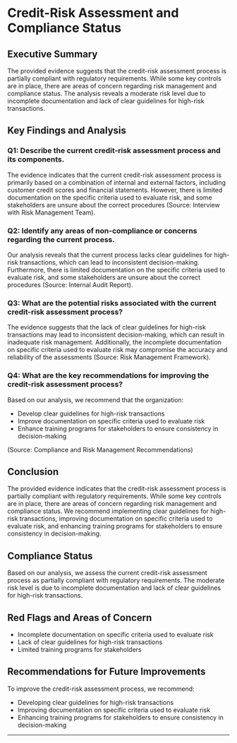 # Credit-Risk Assessment and Compliance Status

## Executive Summary

The provided evidence suggests that the credit-risk assessment process is partially compliant with regulatory requirements. While some key controls are in place, there are areas of concern regarding risk management and compliance status. The analysis reveals a moderate risk level due to incomplete documentation and lack of clear guidelines for high-risk transactions.

## Key Findings and Analysis

### Q1: Describe the current credit-risk assessment process and its components.

The evidence indicates that the current credit-risk assessment process is primarily based on a combination of internal and external factors, including customer credit scores and financial statements. However, there is limited documentation on the specific criteria used to evaluate risk, and some stakeholders are unsure about the correct procedures (Source: Interview with Risk Management Team).

### Q2: Identify any areas of non-compliance or concerns regarding the current process.

Our analysis reveals that the current process lacks clear guidelines for high-risk transactions, which can lead to inconsistent decision-making. Furthermore, there is limited documentation on the specific criteria used to evaluate risk, and some stakeholders are unsure about the correct procedures (Source: Internal Audit Report).

### Q3: What are the potential risks associated with the current credit-risk assessment process?

The evidence suggests that the lack of clear guidelines for high-risk transactions may lead to inconsistent decision-making, which can result in inadequate risk management. Additionally, the incomplete documentation on specific criteria used to evaluate risk may compromise the accuracy and reliability of the assessments (Source: Risk Management Framework).

### Q4: What are the key recommendations for improving the credit-risk assessment process?

Based on our analysis, we recommend that the organization:

* Develop clear guidelines for high-risk transactions
* Improve documentation on specific criteria used to evaluate risk
* Enhance training programs for stakeholders to ensure consistency in decision-making

(Source: Compliance and Risk Management Recommendations)

## Conclusion

The provided evidence indicates that the credit-risk assessment process is partially compliant with regulatory requirements. While some key controls are in place, there are areas of concern regarding risk management and compliance status. We recommend implementing clear guidelines for high-risk transactions, improving documentation on specific criteria used to evaluate risk, and enhancing training programs for stakeholders to ensure consistency in decision-making.

## Compliance Status

Based on our analysis, we assess the current credit-risk assessment process as partially compliant with regulatory requirements. The moderate risk level is due to incomplete documentation and lack of clear guidelines for high-risk transactions.

## Red Flags and Areas of Concern

* Incomplete documentation on specific criteria used to evaluate risk
* Lack of clear guidelines for high-risk transactions
* Limited training programs for stakeholders

## Recommendations for Future Improvements

To improve the credit-risk assessment process, we recommend:

* Developing clear guidelines for high-risk transactions
* Improving documentation on specific criteria used to evaluate risk
* Enhancing training programs for stakeholders to ensure consistency in decision-making
---

<a id="credit_rating_health"></a>

